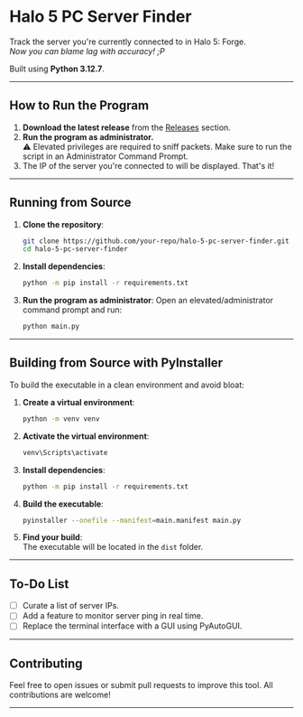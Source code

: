 # Halo 5 PC Server Finder
Track the server you're currently connected to in Halo 5: Forge.  
*Now you can blame lag with accuracy! ;P*  

Built using **Python 3.12.7**.

---

## How to Run the Program
1. **Download the latest release** from the [Releases](#) section.  
2. **Run the program as administrator.**  
   ⚠ Elevated privileges are required to sniff packets. Make sure to run the script in an Administrator Command Prompt.
3. The IP of the server you're connected to will be displayed. That's it!

---

## Running from Source

1. **Clone the repository**:
   ```bash
   git clone https://github.com/your-repo/halo-5-pc-server-finder.git
   cd halo-5-pc-server-finder
   ```

2. **Install dependencies**:
   ```bash
   python -m pip install -r requirements.txt
   ```

3. **Run the program as administrator**:
   Open an elevated/administrator command prompt and run:
   ```bash
   python main.py
   ```

---

## Building from Source with PyInstaller

To build the executable in a clean environment and avoid bloat:

1. **Create a virtual environment**:
   ```bash
   python -m venv venv
   ```

2. **Activate the virtual environment**:
    ```bash
    venv\Scripts\activate
    ```

3. **Install dependencies**:
   ```bash
   python -m pip install -r requirements.txt
   ```

4. **Build the executable**:
   ```bash
   pyinstaller --onefile --manifest=main.manifest main.py
   ```

5. **Find your build**:  
   The executable will be located in the `dist` folder.

---

## To-Do List
- [ ] Curate a list of server IPs.  
- [ ] Add a feature to monitor server ping in real time.  
- [ ] Replace the terminal interface with a GUI using PyAutoGUI.

---

## Contributing
Feel free to open issues or submit pull requests to improve this tool. All contributions are welcome!  

--- 
